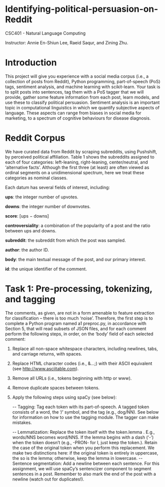# Identifying-political-persuasion-on-Reddit

CSC401 - Natural Language Computing

Instructor: Annie En-Shiun Lee, Raeid Saqur, and Zining Zhu.

# Introduction

This project will give you experience with a social media corpus (i.e., a collection of posts from Reddit), Python programming, part-of-speech (PoS) tags, sentiment analysis, and machine learning with scikit-learn. Your task is to split posts into sentences, tag them with a PoS tagger that we will provide, gather some feature information from each post, learn models, and use these to classify political persuasion. Sentiment analysis is an important topic in computational linguistics in which we quantify subjective aspects of language. These aspects can range from biases in social media for marketing, to a spectrum of cognitive behaviours for disease diagnosis.

# Reddit Corpus

We have curated data from Reddit by scraping subreddits, using Pushshift, by perceived political affiliation. Table 1 shows the subreddits assigned to each of four categories: left-leaning, right-leaning, center/neutral, and ‘alternative facts’. Although the first three (at least) are often viewed as ordinal segments on a unidimensional spectrum, here we treat these categories as nominal classes. 

Each datum has several fields of interest, including:

**ups**: the integer number of upvotes.

**downs**: the integer number of downvotes.

**score**: [ups − downs]

**controversiality**: a combination of the popularity of a post and the ratio between ups and downs.

**subreddit**: the subreddit from which the post was sampled.

**author**: the author ID.

**body**: the main textual message of the post, and our primary interest.

**id**: the unique identifier of the comment.

# Task 1: Pre-processing, tokenizing, and tagging

The comments, as given, are not in a form amenable to feature extraction for classification – there is too much ‘noise’. Therefore, the first step is to complete a Python program named a1 preproc.py, in accordance with Section 5, that will read subsets of JSON files, and for each comment perform the following steps, in order, on the ‘body’ field of each selected comment:

1. Replace all non-space whitespace characters, including newlines, tabs, and carriage returns, with spaces.

2. Replace HTML character codes (i.e., &...;) with their ASCII equivalent (see http://www.asciitable.com).
 
3. Remove all URLs (i.e., tokens beginning with http or www).
 
4. Remove duplicate spaces between tokens.
 
5. Apply the following steps using spaCy (see below):

     -- Tagging: Tag each token with its part-of-speech. A tagged token consists of a word, the ‘/’ symbol, and the tag (e.g., dog/NN). See below for information on how to use the tagging module. The tagger can make mistakes.

     -- Lemmatization: Replace the token itself with the token.lemma . E.g., words/NNS becomes word/NNS. If the lemma begins with a dash (‘-’) when the token doesn’t (e.g., -PRON- for I, just keep the token.). Retain the case of the original token when you perform this replacement. We make two distinctions here: if the original token is entirely in uppercase, the so is the lemma; otherwise, keep the lemma in lowercase.
     -- Sentence segmentation: Add a newline between each sentence. For this assignment, we will use spaCy’s sentencizer component to segment sentences in a post. Remember to also mark the end of the post with a newline (watch out for duplicates!).
